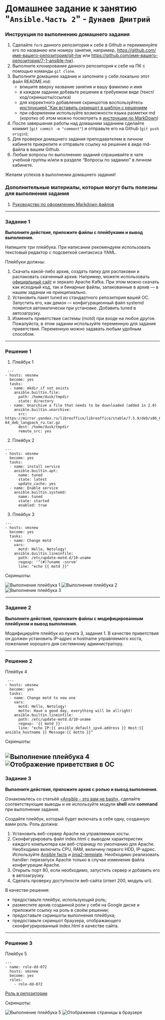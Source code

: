 # Домашнее задание к занятию "`Ansible.Часть 2`" - `Дунаев Дмитрий`


### Инструкция по выполнению домашнего задания

   1. Сделайте `fork` данного репозитория к себе в Github и переименуйте его по названию или номеру занятия, например, https://github.com/имя-вашего-репозитория/git-hw или  https://github.com/имя-вашего-репозитория/7-1-ansible-hw).
   2. Выполните клонирование данного репозитория к себе на ПК с помощью команды `git clone`.
   3. Выполните домашнее задание и заполните у себя локально этот файл README.md:
      - впишите вверху название занятия и вашу фамилию и имя
      - в каждом задании добавьте решение в требуемом виде (текст/код/скриншоты/ссылка)
      - для корректного добавления скриншотов воспользуйтесь [инструкцией "Как вставить скриншот в шаблон с решением](https://github.com/netology-code/sys-pattern-homework/blob/main/screen-instruction.md)
      - при оформлении используйте возможности языка разметки md (коротко об этом можно посмотреть в [инструкции  по MarkDown](https://github.com/netology-code/sys-pattern-homework/blob/main/md-instruction.md))
   4. После завершения работы над домашним заданием сделайте коммит (`git commit -m "comment"`) и отправьте его на Github (`git push origin`);
   5. Для проверки домашнего задания преподавателем в личном кабинете прикрепите и отправьте ссылку на решение в виде md-файла в вашем Github.
   6. Любые вопросы по выполнению заданий спрашивайте в чате учебной группы и/или в разделе “Вопросы по заданию” в личном кабинете.
   
Желаем успехов в выполнении домашнего задания!
   
### Дополнительные материалы, которые могут быть полезны для выполнения задания

1. [Руководство по оформлению Markdown файлов](https://gist.github.com/Jekins/2bf2d0638163f1294637#Code)

---

### Задание 1

**Выполните действия, приложите файлы с плейбуками и вывод выполнения.**

Напишите три плейбука. При написании рекомендуем использовать текстовый редактор с подсветкой синтаксиса YAML.

Плейбуки должны: 

1. Скачать какой-либо архив, создать папку для распаковки и распаковать скаченный архив. Например, можете использовать [официальный сайт](https://kafka.apache.org/downloads) и зеркало Apache Kafka. При этом можно скачать как исходный код, так и бинарные файлы, запакованные в архив — в нашем задании не принципиально.
2. Установить пакет tuned из стандартного репозитория вашей ОС. Запустить его, как демон — конфигурационный файл systemd появится автоматически при установке. Добавить tuned в автозагрузку.
3. Изменить приветствие системы (motd) при входе на любое другое. Пожалуйста, в этом задании используйте переменную для задания приветствия. Переменную можно задавать любым удобным способом.

---
### Решение 1
1. Плейбук 1
``` 
 ---
- hosts: vmsnew
  become: yes
  tasks:
  - name: mkdir if not exists
    ansible.builtin.file:
      path: /home/dusk/tmpdir
      state: directory
  - name: Unarchive a file that needs to be downloaded (added in 2.0)
    ansible.builtin.unarchive:
      src: https://mirror.yandex.ru/libreoffice/libreoffice/stable/7.5.9/deb/x86_64/LibreOffice_7.5.9_Linux_x86-64_deb_langpack_ru.tar.gz
      dest: /home/dusk/tmpdir
      remote_src: yes
```
2. Плейбук 2
```
---
- hosts: vmsnew
  become: yes
  tasks:
  - name: install service
    ansible.builtin.apt:
      name: tuned
      state: latest
      update_cache: yes
  - name: Enable service
    ansible.builtin.systemd:
      name: tuned
      state: started
      enabled: true
```
3. Плейбук 3
```
---
- hosts: vmsnew
  become: yes
  tasks:
  - name: Change motd
    vars:
      motd: Hello, Netology!
    ansible.builtin.lineinfile:
      path: /etc/update-motd.d/10-uname
      regexp: '^(#)?uname -snrvm'
      line: "echo {{ motd }}"
```

Скриншоты:

![Выполнение плейбука 1](https://github.com/duskdemon/sys-29-hw-7.01-2/blob/main/img/7-02-02-ansible-pb1.png)
![Выполнение плейбука 2](https://github.com/duskdemon/sys-29-hw-7.01-2/blob/main/img/7-02-02-ansible-pb2.png)
![Выполнение плейбука 3](https://github.com/duskdemon/sys-29-hw-7.01-2/blob/main/img/7-02-02-ansible-pb3.png)

---

### Задание 2

**Выполните действия, приложите файлы с модифицированным плейбуком и вывод выполнения.** 

Модифицируйте плейбук из пункта 3, задания 1. В качестве приветствия он должен установить IP-адрес и hostname управляемого хоста, пожелание хорошего дня системному администратору. 

---
### Решение 2
Плейбук 4
```
 ---
- hosts: vmsnew
  become: yes
  tasks:
  - name: Change motd to new one
    vars:
      motd: Hello, Netology!
      motto: Have a good day, everything will be allright!
    ansible.builtin.lineinfile:
      path: /etc/update-motd.d/10-uname
      regexp: '{{ motd }}'
      line: "echo IP:{{ ansible_default_ipv4.address }} Host:{{ ansible_hostname }} Message:{{ motto }}"
```

Скриншоты:

![Выполнение плейбука 4](https://github.com/duskdemon/sys-29-hw-7.01-2/blob/main/img/7-02-02-ansible-pb4.png)
![Отображение приветствия в ОС](https://github.com/duskdemon/sys-29-hw-7.01-2/blob/main/img/7-02-02-ansible-pb4_c.png)
---

### Задание 3

**Выполните действия, приложите архив с ролью и вывод выполнения.**

Ознакомьтесь со статьёй [«Ansible - это вам не bash»](https://habr.com/ru/post/494738/), сделайте соответствующие выводы и не используйте модули **shell** или **command** при выполнении задания.

Создайте плейбук, который будет включать в себя одну, созданную вами роль. Роль должна:

1. Установить веб-сервер Apache на управляемые хосты.
2. Сконфигурировать файл index.html c выводом характеристик каждого компьютера как веб-страницу по умолчанию для Apache. Необходимо включить CPU, RAM, величину первого HDD, IP-адрес.
Используйте [Ansible facts](https://docs.ansible.com/ansible/latest/playbook_guide/playbooks_vars_facts.html) и [jinja2-template](https://linuxways.net/centos/how-to-use-the-jinja2-template-in-ansible/). Необходимо реализовать handler: перезапуск Apache только в случае изменения файла конфигурации Apache.
4. Открыть порт 80, если необходимо, запустить сервер и добавить его в автозагрузку.
5. Сделать проверку доступности веб-сайта (ответ 200, модуль uri).

В качестве решения:
- предоставьте плейбук, использующий роль;
- разместите архив созданной роли у себя на Google диске и приложите ссылку на роль в своём решении;
- предоставьте скриншоты выполнения плейбука;
- предоставьте скриншот браузера, отображающего сконфигурированный index.html в качестве сайта.
---
### Решение 3
Плейбук 5
```
---
- name: role-dd-072
  hosts: vmsnew
  become: yes
  roles:
    - role-dd-072
```

[Роль в репозитории](https://github.com/duskdemon/sys-29-hw-7.01-2/tree/main/roles/role-dd-072)

Скриншоты:

![Выполнение плейбука 5](https://github.com/duskdemon/sys-29-hw-7.01-2/blob/main/img/7-02-02-ansible-pb5.png)
![Отображение страницы в браузере](https://github.com/duskdemon/sys-29-hw-7.01-2/blob/main/img/7-02-02-ansible-pb5_web.png)